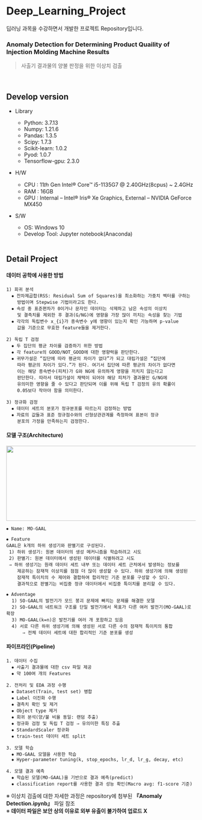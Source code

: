 # Deep_Learning_Project
딥러닝 과목을 수강하면서 개발한 프로젝트 Repository입니다.

### Anomaly Detection for Determining Product Quaility of Injection Molding Machine Results
> 사출기 결과물의 양불 판정을 위한 이상치 검출  

<br/>

## Develop version
- Library
  - Python: 3.7.13
  - Numpy: 1.21.6
  - Pandas: 1.3.5
  - Scipy: 1.7.3
  - Scikit-learn: 1.0.2
  - Pyod: 1.0.7
  - Tensorflow-gpu: 2.3.0

- H/W
  - CPU : 11𝑡ℎ Gen Intel® Core™ i5-1135G7 @ 2.40GHz(8cpus) ~ 2.4GHz
  - RAM : 16GB
  - GPU : Internal – Intel® Iris® Xe Graphics, External – NVIDIA GeForce MX450
  
- S/W
  - OS: Windows 10
  - Develop Tool: Jupyter notebook(Anaconda)
  
  <br/>
  
## Detail Project
#### 데이터 공학에 사용한 방법
```
1) 회귀 분석
  ⦁ 잔차제곱합(RSS: Residual Sum of Squares)을 최소화하는 가중치 벡터를 구하는
    방법이며 Stepwise 기법이라고도 한다.
  ⦁ 속성 중 표준편차가 0이거나 문자인 데이터는 삭제하고 남은 속성의 이상치
    및 결측치를 제외한 후 결과(G/NG)에 영향을 가장 많이 끼치는 속성을 찾는 기법
  ⦁ 각각의 독립변수 x_{i}가 종속변수 y에 영향이 있는지 확인 가능하며 p-value
    값을 기준으로 무효한 feature들을 제거한다.

2) 독립 T 검정
  ⦁ 두 집단의 평균 차이를 검증하기 위한 방법
  ⦁ 각 feature의 GOOD/NOT_GOOD에 대한 영향력을 판단한다.
  ⦁ 귀무가설은 “집단에 따라 평균의 차이가 없다”가 되고 대립가설은 “집단에
    따라 평균의 차이가 있다.”가 된다. 여기서 집단에 따른 평균의 차이가 없다면 
    이는 해당 종속변수(피처)가 G와 NG에 유의하게 영향을 끼치지 않는다고 
    판단한다. 따라서 대립가설이 채택이 되어야 해당 피처가 결과물인 G/NG에
    유의미한 영향을 줄 수 있다고 판단되며 이를 위해 독립 T 검정의 유의 확률이 
    0.05보다 작아야 함을 의미한다.

3) 정규화 검정
  ⦁ 데이터 세트의 분포가 정규분포를 따르는지 검정하는 방법
  ⦁ 자료의 값들과 표준 정규점수와의 선형상관관계를 측정하여 표본이 정규 
    분포의 가정을 만족하는지 검정한다.
```

#### 모델 구조(Architecture)
<p align="center">
  <img src="https://user-images.githubusercontent.com/74342121/214363656-10dfc2ca-a5f1-4980-b2f3-0ca8d9f0f249.png" width="600" height="200">
</p>

```
⦁ Name: MO-GAAL

⦁ Feature
GAAL은 k개의 하위 생성기와 판별기로 구성된다. 
 1) 하위 생성기: 원본 데이터의 생성 메커니즘을 학습하려고 시도
 2) 판별기: 원본 데이터에서 생성된 데이터를 식별하려고 시도
 ⇒ 하위 생성기는 원래 데이터 세트 내부 또는 데이터 세트 근처에서 발생하는 정보를
    제공하는 잠재적 이상치를 점점 더 많이 생성할 수 있다. 하위 생성기에 의해 생성된
    잠재적 특이치의 수 제어와 결합하여 합리적인 기준 분포를 구성할 수 있다. 
    결과적으로 판별기는 비집중 정규 데이터에서 비집중 특이치를 분리할 수 있다.

⦁ Adventage
  1) SO-GAAL의 발전기가 모드 붕괴 문제에 빠지는 문제를 해결한 모델
  2) SO-GAAL의 네트워크 구조를 단일 발전기에서 목표가 다른 여러 발전기(MO-GAAL)로 확장 
  3) MO-GAAL(k=n)은 발전기를 여러 개 포함하고 있음
  4) 서로 다른 하위 생성기에 의해 생성된 서로 다른 수의 잠재적 특이치의 통합 
      ⇒ 전체 데이터 세트에 대한 합리적인 기준 분포를 생성
```

#### 파이프라인(Pipeline)
```
1. 데이터 수집
  ⦁ 사출기 결과물에 대한 csv 파일 제공
  ⦁ 약 100여 개의 Features
  
2. 전처리 및 EDA 과정 수행
  ⦁ Dataset(Train, test set) 병합
  ⦁ Label 이진화 수행
  ⦁ 결측치 확인 및 제거
  ⦁ Object type 제거
  ⦁ 회귀 분석(양/불 비율 동일: 랜덤 추출)
  ⦁ 정규화 검정 및 독립 T 검정 ⇒ 유의미한 특징 추출
  ⦁ StandardScaler 정규화
  ⦁ train-test 데이터 세트 split
   
3. 모델 학습
  ⦁ MO-GAAL 모델을 사용한 학습
  ⦁ Hyper-parameter tuning(k, stop_epochs, lr_d, lr_g, decay, etc)

4. 모델 결과 예측
  ⦁ 학습된 모델(MO-GAAL)을 기반으로 결과 예측(predict)
  ⦁ classification report를 사용한 결과 성능 확인(Macro avg: f1-score 기준)   
```

※ 이상치 검출에 대한 자세한 과정은 repository에 첨부된 <strong>『Anomaly Detection.ipynb』</strong> 파일 참조  
※ <strong>데이터 파일은 보안 상의 이유로 외부 유출이 불가하여 업로드 X</strong>
